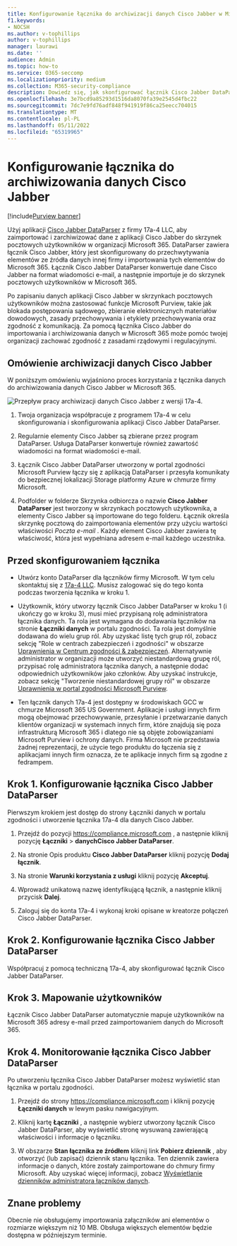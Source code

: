 ```yaml
---
title: Konfigurowanie łącznika do archiwizacji danych Cisco Jabber w Microsoft 365
f1.keywords:
- NOCSH
ms.author: v-tophillips
author: v-tophillips
manager: laurawi
ms.date: ''
audience: Admin
ms.topic: how-to
ms.service: O365-seccomp
ms.localizationpriority: medium
ms.collection: M365-security-compliance
description: Dowiedz się, jak skonfigurować łącznik Cisco Jabber DataParser 17a-4 i używać go do importowania i archiwizowania danych Cisco Jabber w Microsoft 365.
ms.openlocfilehash: 3e7bcd9a85293d1516da8070fa39e2545d4fbc22
ms.sourcegitcommit: 7dc7e9fd76adf848f941919f86ca25eecc704015
ms.translationtype: MT
ms.contentlocale: pl-PL
ms.lasthandoff: 05/11/2022
ms.locfileid: "65319965"
---
```

# <a name="set-up-a-connector-to-archive-cisco-jabber-data"></a>Konfigurowanie łącznika do archiwizowania danych Cisco Jabber

[!include[Purview banner](../includes/purview-rebrand-banner.md)]

Użyj aplikacji [Cisco Jabber DataParser](https://www.17a-4.com/jabber-dataparser/) z firmy 17a-4 LLC, aby zaimportować i zarchiwizować dane z aplikacji Cisco Jabber do skrzynek pocztowych użytkowników w organizacji Microsoft 365. DataParser zawiera łącznik Cisco Jabber, który jest skonfigurowany do przechwytywania elementów ze źródła danych innej firmy i importowania tych elementów do Microsoft 365. Łącznik Cisco Jabber DataParser konwertuje dane Cisco Jabber na format wiadomości e-mail, a następnie importuje je do skrzynek pocztowych użytkowników w Microsoft 365.

Po zapisaniu danych aplikacji Cisco Jabber w skrzynkach pocztowych użytkowników można zastosować funkcje Microsoft Purview, takie jak blokada postępowania sądowego, zbieranie elektronicznych materiałów dowodowych, zasady przechowywania i etykiety przechowywania oraz zgodność z komunikacją. Za pomocą łącznika Cisco Jabber do importowania i archiwizowania danych w Microsoft 365 może pomóc twojej organizacji zachować zgodność z zasadami rządowymi i regulacyjnymi.

## <a name="overview-of-archiving-cisco-jabber-data"></a>Omówienie archiwizacji danych Cisco Jabber

W poniższym omówieniu wyjaśniono proces korzystania z łącznika danych do archiwizowania danych Cisco Jabber w Microsoft 365.

![Przepływ pracy archiwizacji danych Cisco Jabber z wersji 17a-4.](../media/CiscoJabberDataParserConnectorWorkflow.png)

1. Twoja organizacja współpracuje z programem 17a-4 w celu skonfigurowania i skonfigurowania aplikacji Cisco Jabber DataParser.

2. Regularnie elementy Cisco Jabber są zbierane przez program DataParser. Usługa DataParser konwertuje również zawartość wiadomości na format wiadomości e-mail.

3. Łącznik Cisco Jabber DataParser utworzony w portal zgodności Microsoft Purview łączy się z aplikacją DataParser i przesyła komunikaty do bezpiecznej lokalizacji Storage platformy Azure w chmurze firmy Microsoft.

4. Podfolder w folderze Skrzynka odbiorcza o nazwie **Cisco Jabber DataParser** jest tworzony w skrzynkach pocztowych użytkownika, a elementy Cisco Jabber są importowane do tego folderu. Łącznik określa skrzynkę pocztową do zaimportowania elementów przy użyciu wartości właściwości *Poczta e-mail* . Każdy element Cisco Jabber zawiera tę właściwość, która jest wypełniana adresem e-mail każdego uczestnika.

## <a name="before-you-set-up-a-connector"></a>Przed skonfigurowaniem łącznika

- Utwórz konto DataParser dla łączników firmy Microsoft. W tym celu skontaktuj się z [17a-4 LLC](https://www.17a-4.com/contact/). Musisz zalogować się do tego konta podczas tworzenia łącznika w kroku 1.

- Użytkownik, który utworzy łącznik Cisco Jabber DataParser w kroku 1 (i ukończy go w kroku 3), musi mieć przypisaną rolę administratora łącznika danych. Ta rola jest wymagana do dodawania łączników na stronie **Łączniki danych** w portalu zgodności. Ta rola jest domyślnie dodawana do wielu grup ról. Aby uzyskać listę tych grup ról, zobacz sekcję "Role w centrach zabezpieczeń i zgodności" w obszarze [Uprawnienia w Centrum zgodności & zabezpieczeń](../security/office-365-security/permissions-in-the-security-and-compliance-center.md#roles-in-the-security--compliance-center). Alternatywnie administrator w organizacji może utworzyć niestandardową grupę ról, przypisać rolę administratora łącznika danych, a następnie dodać odpowiednich użytkowników jako członków. Aby uzyskać instrukcje, zobacz sekcję "Tworzenie niestandardowej grupy ról" w obszarze [Uprawnienia w portal zgodności Microsoft Purview](microsoft-365-compliance-center-permissions.md#create-a-custom-role-group).

- Ten łącznik danych 17a-4 jest dostępny w środowiskach GCC w chmurze Microsoft 365 US Government. Aplikacje i usługi innych firm mogą obejmować przechowywanie, przesyłanie i przetwarzanie danych klientów organizacji w systemach innych firm, które znajdują się poza infrastrukturą Microsoft 365 i dlatego nie są objęte zobowiązaniami Microsoft Purview i ochrony danych. Firma Microsoft nie przedstawia żadnej reprezentacji, że użycie tego produktu do łączenia się z aplikacjami innych firm oznacza, że te aplikacje innych firm są zgodne z fedrampem.

## <a name="step-1-set-up-a-cisco-jabber-dataparser-connector"></a>Krok 1. Konfigurowanie łącznika Cisco Jabber DataParser

Pierwszym krokiem jest dostęp do strony Łączniki danych w portalu zgodności i utworzenie łącznika 17a-4 dla danych Cisco Jabber.

1. Przejdź do pozycji <https://compliance.microsoft.com> , a następnie kliknij pozycję **Łączniki** >  **danychCisco Jabber DataParser**.

2. Na stronie Opis produktu **Cisco Jabber DataParser** kliknij pozycję **Dodaj łącznik**.

3. Na stronie **Warunki korzystania z usługi** kliknij pozycję **Akceptuj**.

4. Wprowadź unikatową nazwę identyfikującą łącznik, a następnie kliknij przycisk **Dalej**.

5. Zaloguj się do konta 17a-4 i wykonaj kroki opisane w kreatorze połączeń Cisco Jabber DataParser.

## <a name="step-2-configure-the-cisco-jabber-dataparser-connector"></a>Krok 2. Konfigurowanie łącznika Cisco Jabber DataParser

Współpracuj z pomocą techniczną 17a-4, aby skonfigurować łącznik Cisco Jabber DataParser.

## <a name="step-3-map-users"></a>Krok 3. Mapowanie użytkowników

Łącznik Cisco Jabber DataParser automatycznie mapuje użytkowników na Microsoft 365 adresy e-mail przed zaimportowaniem danych do Microsoft 365.

## <a name="step-4-monitor-the-cisco-jabber-dataparser-connector"></a>Krok 4. Monitorowanie łącznika Cisco Jabber DataParser

Po utworzeniu łącznika Cisco Jabber DataParser możesz wyświetlić stan łącznika w portalu zgodności.

1. Przejdź do strony <https://compliance.microsoft.com> i kliknij pozycję **Łączniki danych** w lewym pasku nawigacyjnym.

2. Kliknij kartę **Łączniki** , a następnie wybierz utworzony łącznik Cisco Jabber DataParser, aby wyświetlić stronę wysuwaną zawierającą właściwości i informacje o łączniku.

3. W obszarze **Stan łącznika ze źródłem** kliknij link **Pobierz dziennik** , aby otworzyć (lub zapisać) dziennik stanu łącznika. Ten dziennik zawiera informacje o danych, które zostały zaimportowane do chmury firmy Microsoft. Aby uzyskać więcej informacji, zobacz [Wyświetlanie dzienników administratora łączników danych](data-connector-admin-logs.md).

## <a name="known-issues"></a>Znane problemy

Obecnie nie obsługujemy importowania załączników ani elementów o rozmiarze większym niż 10 MB. Obsługa większych elementów będzie dostępna w późniejszym terminie.
